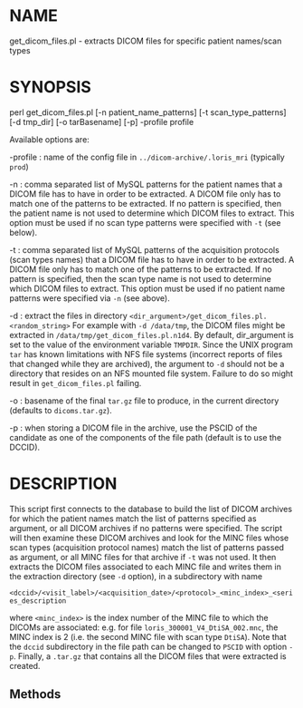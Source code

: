# NAME

get\_dicom\_files.pl - extracts DICOM files for specific patient names/scan types

# SYNOPSIS

perl get\_dicom\_files.pl \[-n patient\_name\_patterns\] \[-t scan\_type\_patterns\] \[-d tmp\_dir\] \[-o tarBasename\] \[-p\] -profile profile

Available options are:

\-profile : name of the config file in `../dicom-archive/.loris_mri` (typically `prod`)

\-n       : comma separated list of MySQL patterns for the patient names that a DICOM file
           has to have in order to be extracted. A DICOM file only has to match one of the 
           patterns to be extracted. If no pattern is specified, then the patient name is 
           not used to determine which DICOM files to extract. This option must be used if
           no scan type patterns were specified with `-t` (see below).

\-t       : comma separated list of MySQL patterns of the acquisition protocols (scan types
           names) that a DICOM file has to have in order to be extracted. A DICOM file only
           has to match one of the patterns to be extracted. If no pattern is specified, then
           the scan type name is not used to determine which DICOM files to extract. This option
           must be used if no patient name patterns were specified via `-n` (see above).

\-d       : extract the files in directory `<dir_argument>/get_dicom_files.pl.<random_string>`
           For example with `-d /data/tmp`, the DICOM files might be extracted in 
           `/data/tmp/get_dicom_files.pl.n1d4`. By default, dir\_argument is set to the value of
           the environment variable `TMPDIR`. Since the UNIX program `tar` has known limitations 
           with NFS file systems (incorrect reports of files that changed while they are archived), the
           argument to `-d` should not be a directory that resides on an NFS mounted file system.
           Failure to do so might result in `get_dicom_files.pl` failing.

\-o       : basename of the final `tar.gz` file to produce, in the current directory (defaults to 
           `dicoms.tar.gz`).

\-p       : when storing a DICOM file in the archive, use the PSCID of the candidate as one of the 
           components of the file path (default is to use the DCCID).

# DESCRIPTION

This script first connects to the database to build the list of DICOM archives for which
the patient names match the list of patterns specified as argument, or all DICOM archives if
no patterns were specified. The script will then examine these DICOM archives and look for the 
MINC files whose scan types (acquisition protocol names) match the list of patterns passed as 
argument, or all MINC files for that archive if `-t` was not used. It then extracts the DICOM files
associated to each MINC file and writes them in the extraction directory (see `-d` option), in a 
subdirectory with name

`<dccid>/<visit_label>/<acquisition_date>/<protocol>_<minc_index>_<series_description`

where `<minc_index>` is the index number of the MINC file to which the DICOMs are associated: 
e.g. for file `loris_300001_V4_DtiSA_002.mnc`, the MINC index is 2 (i.e. the second MINC file with 
scan type `DtiSA`). Note that the `dccid` subdirectory in the file path can be changed to `PSCID`
with option `-p`. Finally, a `.tar.gz` that contains all the DICOM files that were extracted is 
created.

## Methods
